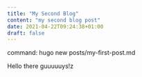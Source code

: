 ```yaml
---
title: "My Second Blog"
content: "my second blog post"
date: 2021-04-22T09:24:38+01:00
draft: false
---
```


command: hugo new posts/my-first-post.md

Hello there guuuuuys!z

